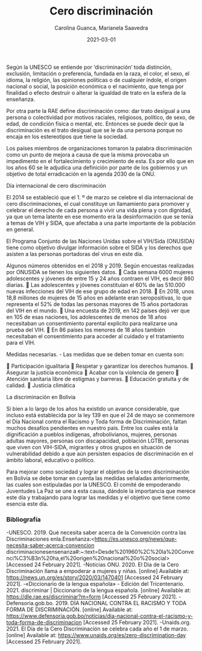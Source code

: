 ﻿---
layout: post
title: "Cero discriminación"
date: 2021-03-01
description: "Según la UNESCO se entiende por ‘discriminación’ toda distinción, exclusión, limitación o preferencia, fundada en la raza, el color, el sexo, el idio..."
banner_image: ej_19_cero_discriminacion_cover.jpg
category: Derechos Humanos 
tags: [discriminacion, dignidad, derechos]
author: Carolina Guanca, Marianela Saavedra 

---

Según la UNESCO se entiende por ‘discriminación’ toda distinción, exclusión, limitación o preferencia, fundada en la raza, el color, el sexo, el idioma, la religión, las opiniones políticas o de cualquier índole, el origen nacional o social, la posición económica o el nacimiento, que tenga por finalidad o efecto destruir o alterar la igualdad de trato en la esfera de la enseñanza.

Por otra parte la RAE define discriminación como: dar trato desigual a una persona o colectividad por motivos raciales, religiosos, político, de sexo, de edad, de condición física o mental, etc.
Entonces se puede decir que la discriminación es el trato desigual que se le da una persona porque no encaja en los estereotipos que tiene la sociedad.

Los países miembros de organizaciones tomaron la palabra discriminación como un punto de mejora a causa de que la misma provocaba un impedimento en el fortalecimiento y crecimiento de esta. Es por ello que en los años 60 se le adjudica una definición por parte de los gobiernos y un objetivo de total erradicación en la agenda 2030 de la ONU.

Día internacional de cero discriminación

El 2014 se estableció que el 1. º de marzo se celebre el día internacional de cero discriminaciones, el cual constituye un llamamiento para promover y celebrar el derecho de cada persona a vivir una vida plena y con dignidad, ya que un tema latente en ese momento era la desinformación que se tenía a temas de VIH y SIDA, que afectaba a una parte importante de la población en general.

El Programa Conjunto de las Naciones Unidas sobre el VIH/Sida (ONUSIDA) tiene como objetivo divulgar información sobre el SIDA y los derechos que asisten a las personas portadoras del virus en este día.

Algunos números obtenidos en el 2018 y 2019. Según encuestas realizadas por ONUSIDA se tienen los siguientes datos.
	Cada semana 6000 mujeres adolescentes y jóvenes de entre 15 y 24 años contraen el VIH, es decir 860 diarias.
	Las adolescentes y jóvenes constituían el 60% de las 510.000 nuevas infecciones del VIH de ese grupo de edad en 2018.
	En 2018, unos 18,8 millones de mujeres de 15 años en adelante eran seropositivas, lo que representa el 52% de todas las personas mayores de 15 años portadoras del VIH en el mundo.
	Una encuesta de 2019, en 142 países dejó ver que en 105 de esas naciones, los adolescentes de menos de 18 años necesitaban un consentimiento parental explícito para realizarse una prueba del VIH.
	En 86 países los menores de 18 años también necesitaban el consentimiento para acceder al cuidado y el tratamiento para el VIH.

Medidas necesarias. - Las medidas que se deben tomar en cuenta son:

	Participación igualitaria
	Respetar y garantizar los derechos humanos.
	Asegurar la justicia económica
	Acabar con la violencia de genero
	Atención sanitaria libre de estigmas y barreras.
	Educación gratuita y de calidad.
	Justicia climática

La discriminación en Bolivia 

Si bien a lo largo de los años ha existido un avance considerable, que incluso está establecida por la ley 139 en que el 24 de mayo se conmemore el Día Nacional contra el Racismo y Toda forma de Discriminación, faltan muchos desafíos pendientes en nuestro país.
Entre los cuales está la dignificación a pueblos indígenas, afrobolivianos, mujeres, personas adultas mayores, personas con discapacidad, población LGTBI, personas que viven con VIH-SIDA, migrantes y otros grupos en situación de vulnerabilidad debido a que aún persisten espacios de discriminación en el ámbito laboral, educativo o político.

Para mejorar como sociedad y lograr el objetivo de la cero discriminación en Bolivia se debe tomar en cuenta las medidas señaladas anteriormente, las cuales son estipuladas por la UNESCO.
El comité de empoderando Juventudes La Paz se une a esta causa, dándole la importancia que merece este día y trabajando para lograr las medidas y el objetivo que tiene como esencia este día.



### Bibliografía
-UNESCO. 2019. Qué necesita saber acerca de la Convención contra las Discriminaciones enla.Enseñanza:<https://es.unesco.org/news/que-necesita-saber-acerca-convencion discriminacionesensenanza#:~:text=Desde%201960%2C%20la%20Convenci%C3%B3n%20ha,el%20origen%20nacional%20o%20social> [Accessed 24 February 2021].
-Noticias ONU. 2020. El Día de la Cero Discriminación llama a empoderar a mujeres y niñas. [online] Available at: <https://news.un.org/es/story/2020/03/1470401> [Accessed 24 February 2021].
-«Diccionario de la lengua española» - Edición del Tricentenario. 2021. discriminar | Diccionario de la lengua española. [online] Available at: <https://dle.rae.es/discriminar?m=form> [Accessed 25 February 2021].
-Defensoria.gob.bo. 2019. DÍA NACIONAL CONTRA EL RACISMO Y TODA FORMA DE DISCRIMINACIÓN. [online] Available at: <https://www.defensoria.gob.bo/noticias/dia-nacional-contra-el-racismo-y-toda-forma-de-discriminacion> [Accessed 25 February 2021].
-Unaids.org. 2021. El Día de la Cero Discriminación se celebra cada año el 1 de marzo. [online] Available at: <https://www.unaids.org/es/zero-discrimination-day> [Accessed 25 February 2021].





